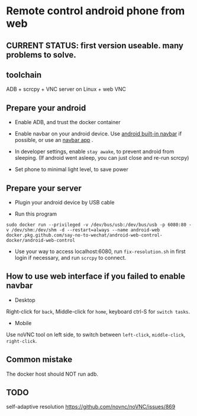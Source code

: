 # Remote control android phone from web

## CURRENT STATUS: first version useable. many problems to solve. 

## toolchain

ADB + scrcpy + VNC server on Linux + web VNC

## Prepare your android

- Enable ADB, and trust the docker container

- Enable navbar on your android device. Use [android built-in navbar](https://forum.xda-developers.com/chef-central/android/how-to-enable-navigation-bar-android-t3461012) if possible, or use an [navbar app](https://play.google.com/store/apps/details?id=nu.nav.bar&hl=en_US&gl=US) .

- In developer settings, enable `stay awake`, to prevent android from sleeping. (If android went asleep, you can just close and re-run scrcpy)

- Set phone to minimal light level, to save power

## Prepare your server

- Plugin your android device by USB cable

- Run this program

```
sudo docker run --privileged -v /dev/bus/usb:/dev/bus/usb -p 6080:80 -v /dev/shm:/dev/shm -d --restart=always --name android-web docker.pkg.github.com/say-no-to-wechat/android-web-control-docker/android-web-control
```

- Use your way to access localhost:6080, run `fix-resolution.sh` in first login if necessary, and run `scrcpy` to connect.

## How to use web interface if you failed to enable navbar

- Desktop

Right-click for `back`, Middle-click for `home`, keyboard ctrl-S for `switch tasks`. 

- Mobile

Use noVNC tool on left side, to switch between `left-click`, `middle-click`, `right-click`. 

## Common mistake

The docker host should NOT run adb.

## TODO

self-adaptive resolution https://github.com/novnc/noVNC/issues/869

